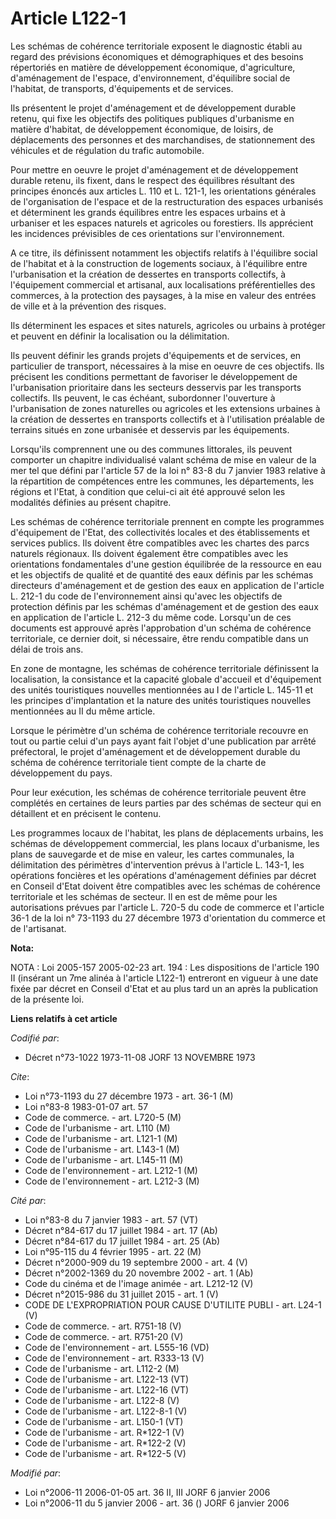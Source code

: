 # Article L122-1

Les schémas de cohérence territoriale exposent le diagnostic établi au regard des prévisions économiques et démographiques et
des besoins répertoriés en matière de développement économique, d'agriculture, d'aménagement de l'espace, d'environnement,
d'équilibre social de l'habitat, de transports, d'équipements et de services.

Ils présentent le projet d'aménagement et de développement durable retenu, qui fixe les objectifs des politiques publiques
d'urbanisme en matière d'habitat, de développement économique, de loisirs, de déplacements des personnes et des marchandises,
de stationnement des véhicules et de régulation du trafic automobile.

Pour mettre en oeuvre le projet d'aménagement et de développement durable retenu, ils fixent, dans le respect des équilibres
résultant des principes énoncés aux articles L. 110 et L. 121-1, les orientations générales de l'organisation de l'espace et
de la restructuration des espaces urbanisés et déterminent les grands équilibres entre les espaces urbains et à urbaniser et
les espaces naturels et agricoles ou forestiers. Ils apprécient les incidences prévisibles de ces orientations sur
l'environnement.

A ce titre, ils définissent notamment les objectifs relatifs à l'équilibre social de l'habitat et à la construction de
logements sociaux, à l'équilibre entre l'urbanisation et la création de dessertes en transports collectifs, à l'équipement
commercial et artisanal, aux localisations préférentielles des commerces, à la protection des paysages, à la mise en valeur
des entrées de ville et à la prévention des risques.

Ils déterminent les espaces et sites naturels, agricoles ou urbains à protéger et peuvent en définir la localisation ou la
délimitation.

Ils peuvent définir les grands projets d'équipements et de services, en particulier de transport, nécessaires à la mise en
oeuvre de ces objectifs. Ils précisent les conditions permettant de favoriser le développement de l'urbanisation prioritaire
dans les secteurs desservis par les transports collectifs. Ils peuvent, le cas échéant, subordonner l'ouverture à
l'urbanisation de zones naturelles ou agricoles et les extensions urbaines à la création de dessertes en transports
collectifs et à l'utilisation préalable de terrains situés en zone urbanisée et desservis par les équipements.

Lorsqu'ils comprennent une ou des communes littorales, ils peuvent comporter un chapitre individualisé valant schéma de mise
en valeur de la mer tel que défini par l'article 57 de la loi n° 83-8 du 7 janvier 1983 relative à la répartition de
compétences entre les communes, les départements, les régions et l'Etat, à condition que celui-ci ait été approuvé selon les
modalités définies au présent chapitre.

Les schémas de cohérence territoriale prennent en compte les programmes d'équipement de l'Etat, des collectivités locales et
des établissements et services publics. Ils doivent être compatibles avec les chartes des parcs naturels régionaux. Ils
doivent également être compatibles avec les orientations fondamentales d'une gestion équilibrée de la ressource en eau et les
objectifs de qualité et de quantité des eaux définis par les schémas directeurs d'aménagement et de gestion des eaux en
application de l'article L. 212-1 du code de l'environnement ainsi qu'avec les objectifs de protection définis par les
schémas d'aménagement et de gestion des eaux en application de l'article L. 212-3 du même code. Lorsqu'un de ces documents
est approuvé après l'approbation d'un schéma de cohérence territoriale, ce dernier doit, si nécessaire, être rendu compatible
dans un délai de trois ans.

En zone de montagne, les schémas de cohérence territoriale définissent la localisation, la consistance et la capacité globale
d'accueil et d'équipement des unités touristiques nouvelles mentionnées au I de l'article L. 145-11 et les principes
d'implantation et la nature des unités touristiques nouvelles mentionnées au II du même article.

Lorsque le périmètre d'un schéma de cohérence territoriale recouvre en tout ou partie celui d'un pays ayant fait l'objet
d'une publication par arrêté préfectoral, le projet d'aménagement et de développement durable du schéma de cohérence
territoriale tient compte de la charte de développement du pays.

Pour leur exécution, les schémas de cohérence territoriale peuvent être complétés en certaines de leurs parties par des
schémas de secteur qui en détaillent et en précisent le contenu.

Les programmes locaux de l'habitat, les plans de déplacements urbains, les schémas de développement commercial, les plans
locaux d'urbanisme, les plans de sauvegarde et de mise en valeur, les cartes communales, la délimitation des périmètres
d'intervention prévus à l'article L. 143-1, les opérations foncières et les opérations d'aménagement définies par décret en
Conseil d'Etat doivent être compatibles avec les schémas de cohérence territoriale et les schémas de secteur. Il en est de
même pour les autorisations prévues par l'article L. 720-5 du code de commerce et l'article 36-1 de la loi n° 73-1193 du 27
décembre 1973 d'orientation du commerce et de l'artisanat.

**Nota:**

NOTA : Loi 2005-157 2005-02-23 art. 194 : Les dispositions de l'article 190 II (insérant un 7me alinéa à l'article L122-1)
entreront en vigueur à une date fixée par décret en Conseil d'Etat et au plus tard un an après la publication de la présente
loi.

**Liens relatifs à cet article**

_Codifié par_:

  - Décret n°73-1022 1973-11-08 JORF 13 NOVEMBRE 1973

_Cite_:

  - Loi n°73-1193 du 27 décembre 1973 - art. 36-1 (M)
  - Loi n°83-8 1983-01-07 art. 57
  - Code de commerce. - art. L720-5 (M)
  - Code de l'urbanisme - art. L110 (M)
  - Code de l'urbanisme - art. L121-1 (M)
  - Code de l'urbanisme - art. L143-1 (M)
  - Code de l'urbanisme - art. L145-11 (M)
  - Code de l'environnement - art. L212-1 (M)
  - Code de l'environnement - art. L212-3 (M)

_Cité par_:

  - Loi n°83-8 du 7 janvier 1983 - art. 57 (VT)
  - Décret n°84-617 du 17 juillet 1984 - art. 17 (Ab)
  - Décret n°84-617 du 17 juillet 1984 - art. 25 (Ab)
  - Loi n°95-115 du 4 février 1995 - art. 22 (M)
  - Décret n°2000-909 du 19 septembre 2000 - art. 4 (V)
  - Décret n°2002-1369 du 20 novembre 2002 - art. 1 (Ab)
  - Code du cinéma et de l'image animée - art. L212-12 (V)
  - Décret n°2015-986 du 31 juillet 2015 - art. 1 (V)
  - CODE DE L'EXPROPRIATION POUR CAUSE D'UTILITE PUBLI - art. L24-1 (V)
  - Code de commerce. - art. R751-18 (V)
  - Code de commerce. - art. R751-20 (V)
  - Code de l'environnement - art. L555-16 (VD)
  - Code de l'environnement - art. R333-13 (V)
  - Code de l'urbanisme - art. L112-2 (M)
  - Code de l'urbanisme - art. L122-13 (VT)
  - Code de l'urbanisme - art. L122-16 (VT)
  - Code de l'urbanisme - art. L122-8 (V)
  - Code de l'urbanisme - art. L122-8-1 (V)
  - Code de l'urbanisme - art. L150-1 (VT)
  - Code de l'urbanisme - art. R*122-1 (V)
  - Code de l'urbanisme - art. R*122-2 (V)
  - Code de l'urbanisme - art. R*122-5 (V)

_Modifié par_:

  - Loi n°2006-11 2006-01-05 art. 36 II, III JORF 6 janvier 2006
  - Loi n°2006-11 du 5 janvier 2006 - art. 36 () JORF 6 janvier 2006
